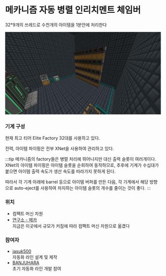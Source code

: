 # 메카니즘 자동 병렬 인리치멘트 체임버

32*9개의 쓰레드로 수천개의 아이템을 1분안에 처리한다

![asdf](../../asset/systems/mk_auto_enrichment_chamber/main.jpg)

### 기계 구성

현재 최고 티어 Elite Factory 32대를 사용하고 있다.

전력, 아이템 파이핑은 전부 XNet을 사용하여 관리하고 있다.

:::tip
메카니즘의 factory들은 병렬 처리에 뛰어나지만 대신 출력 슬롯이 여러개이다.  
XNet의 아이템 파이핑은 아이템 슬롯을 순회하여 동작하므로, 추후에 기계가 수십대가 붙으면 아이템 출력 속도가 생산 속도를 따라가지 못하게 된다.  

따라서 각 기계 아래에 barrel 등으로 아이템 버퍼를 만든 다음, 각 기계에서 해당 방향으로 auto-eject를 사용하여 차지하는 아이템 슬롯의 개수를 줄이는 것이 좋다.
:::

### 위치
<!-- tag_source_open:link_list:building_spot -->
- 컴팩트 머신 차원
- [연구소 - 메카](../buildings/lab_meka_lab.md)  
지금은 이곳에서 규모가 커짐에 따라 컴팩트 머신 차원으로 옮겼다
<!-- tag_close -->

### 참여자
<!-- tag_source_open:link_list:member_contribute -->
- [jasuk500](../members/jasuk500.md)  
자동화 라인 설계 및 제작
- [BANJUHARA](../members/BANJUHARA.md)  
초기 자동화 라인 개발 참여
<!-- tag_close-->